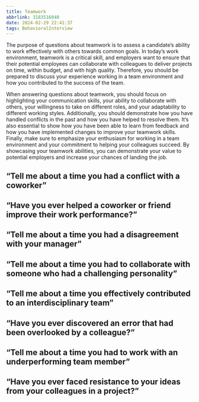 ```yaml
---
title: Teamwork
abbrlink: 3183516040
date: 2024-02-29 22:41:37
tags: BehavioralInterview
---
```

The purpose of questions about teamwork is to assess a candidate’s ability to work effectively with others towards common goals. In today’s work environment, teamwork is a critical skill, and employers want to ensure that their potential employees can collaborate with colleagues to deliver projects on time, within budget, and with high quality. Therefore, you should be prepared to discuss your experience working in a team environment and how you contributed to the success of the team.

When answering questions about teamwork, you should focus on highlighting your communication skills, your ability to collaborate with others, your willingness to take on different roles, and your adaptability to different working styles. Additionally, you should demonstrate how you have handled conflicts in the past and how you have helped to resolve them. It’s also essential to show how you have been able to learn from feedback and how you have implemented changes to improve your teamwork skills. Finally, make sure to emphasize your enthusiasm for working in a team environment and your commitment to helping your colleagues succeed. By showcasing your teamwork abilities, you can demonstrate your value to potential employers and increase your chances of landing the job.
<!--more-->

## “Tell me about a time you had a conflict with a coworker”

## “Have you ever helped a coworker or friend improve their work performance?”

## “Tell me about a time you had a disagreement with your manager”

## “Tell me about a time you had to collaborate with someone who had a challenging personality”

## “Tell me about a time you effectively contributed to an interdisciplinary team”

## “Have you ever discovered an error that had been overlooked by a colleague?”

## “Tell me about a time you had to work with an underperforming team member”

## “Have you ever faced resistance to your ideas from your colleagues in a project?”
